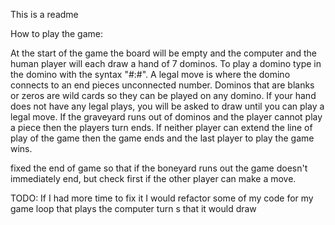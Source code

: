 This is a readme

How to play the game: 

At the start of the game the board will be empty and the computer and the human
 player will each draw a hand of 7 dominos. 
To play a domino type in the domino with the syntax "#:#". 
A legal move is where the domino connects to an end pieces unconnected number. 
Dominos that are blanks or zeros are wild cards so they can be played on any domino.
If your hand does not have any legal plays, you will be asked to draw 
until you can play a legal move. If the graveyard runs out of dominos and the player 
cannot play a piece then the players turn ends. 
If neither player can extend the line of play of the game then the game ends 
and the last player to play the game wins. 

fixed the end of game so that if the boneyard runs out
the game doesn't immediately end, but check first if the other player can make a move.

TODO: If I had more time to fix it I would refactor some of my code 
for my game loop that plays the computer turn s that it would draw